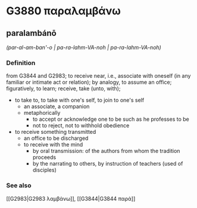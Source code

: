 # G3880 παραλαμβάνω

## paralambánō

_(par-al-am-ban'-o | pa-ra-lahm-VA-noh | pa-ra-lahm-VA-noh)_

### Definition

from G3844 and G2983; to receive near, i.e., associate with oneself (in any familiar or intimate act or relation); by analogy, to assume an office; figuratively, to learn; receive, take (unto, with); 

- to take to, to take with one's self, to join to one's self
  - an associate, a companion
  - metaphorically
    - to accept or acknowledge one to be such as he professes to be
    - not to reject, not to withhold obedience
- to receive something transmitted
  - an office to be discharged
  - to receive with the mind
    - by oral transmission: of the authors from whom the tradition proceeds
    - by the narrating to others, by instruction of teachers (used of disciples)

### See also

[[G2983|G2983 λαμβάνω]], [[G3844|G3844 παρά]]
